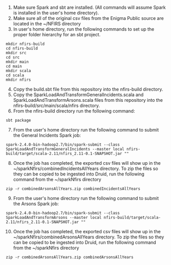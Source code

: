 1. Make sure Spark and sbt are installed. (All commands will assume Spark is installed in the user's home directory).
2. Make sure all of the original csv files from the Enigma Public source are located in the ~/NFIRS directory
3. In user's home directory, run the following commands to set up the proper folder hierarchy for an sbt project.

```
mkdir nfirs-build
cd nfirs-build
mkdir src
cd src
mkdir main
cd main
mkdir scala
cd scala
mkdir nfirs
```
4. Copy the build.sbt file from this repository into the nfirs-build directory.
5. Copy the SparkLoadAndTransformGeneralIncidents.scala and SparkLoadAndTransformArsons.scala files from this repository into the nfirs-build/src/main/scala/nfirs directory.
6. From the nfirs-build directory run the following command:

```sbt package```

7. From the user's home directory run the following command to submit the General Incidents Spark job:

```spark-2.4.0-bin-hadoop2.7/bin/spark-submit --class SparkLoadAndTransformGeneralIncidents --master local nfirs-build/target/scala-2.11/nfirs_2.11-0.1-SNAPSHOT.jar ""```

8. Once the job has completed, the exported csv files will show up in the ~/sparkNfirs/combinedIncidentsAllYears directory. To zip the files so they can be copied to be ingested into Druid, run the following command from the ~/sparkNfirs directory

```zip -r combinedArsonsAllYears.zip combinedIncidentsAllYears```

9. From the user's home directory run the following command to submit the Arsons Spark job:

```spark-2.4.0-bin-hadoop2.7/bin/spark-submit --class SparkLoadAndTransformArsons --master local nfirs-build/target/scala-2.11/nfirs_2.11-0.1-SNAPSHOT.jar ""```

10. Once the job has completed, the exported csv files will show up in the ~/sparkNfirs/combinedArsonsAllYears directory. To zip the files so they can be copied to be ingested into Druid, run the following command from the ~/sparkNfirs directory

```zip -r combinedArsonsAllYears.zip combinedArsonsAllYears```

